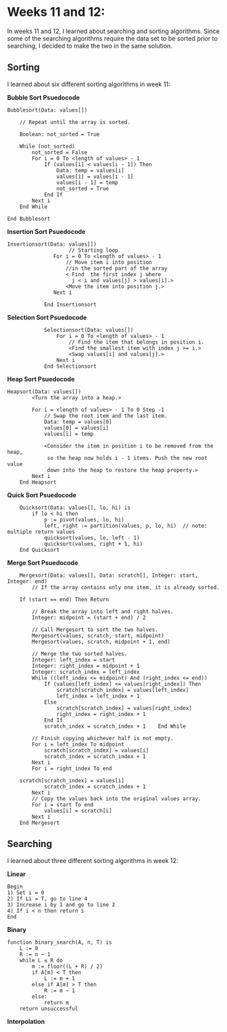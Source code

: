 # Weeks 11 and 12:
In weeks 11 and 12, I learned about searching and sorting algorithms. Since some of the searching algorithms require the data set to be sorted prior to searching, I decided to make the two in the same solution. 

## Sorting
I learned about six different sorting algorithms in week 11:

**Bubble Sort Psuedocode**

    Bubblesort(Data: values[])

        // Repeat until the array is sorted.

        Boolean: not_sorted = True

        While (not_sorted)        
            not_sorted = False
            For i = 0 To <length of values> - 1
                If (values[i] < values[i - 1]) Then
                    Data: temp = values[i]
                    values[i] = values[i - 1]
                    values[i - 1] = temp
                    not_sorted = True
                End If
            Next i
        End While

    End Bubblesort  

**Insertion Sort Psuedocode**
            
````
Insertionsort(Data: values[])
                    // Starting loop
               For i = 0 To <length of values> - 1
                   // Move item i into position
                   //in the sorted part of the array
                   < Find  the first index j where
                     j < i and values[j] > values[i].>
                   <Move the item into position j.>
               Next i
            
            End Insertionsort
````


**Selection Sort Psuedocode**
````
            Selectionsort(Data: values[])
                For i = 0 To <length of values> - 1
                    // Find the item that belongs in position i.
                    <Find the smallest item with index j >= i.>
                    <Swap values[i] and values[j].>
                Next i
            End Selectionsort  
````
**Heap Sort Psuedocode**
````
Heapsort(Data: values[])
        <Turn the array into a heap.>

        For i = <length of values> - 1 To 0 Step -1
            // Swap the root item and the last item.
            Data: temp = values[0]
            values[0] = values[i]
            values[i] = temp

            <Consider the item in position i to be removed from the heap,
             so the heap now holds i - 1 items. Push the new root value
             down into the heap to restore the heap property.>
        Next i
    End Heapsort  
````
**Quick Sort Psuedocode**
````
    Quicksort(Data: values[], lo, hi) is
        if lo < hi then
            p := pivot(values, lo, hi)
            left, right := partition(values, p, lo, hi)  // note: multiple return values
            quicksort(values, lo, left - 1)
            quicksort(values, right + 1, hi)
    End Quicksort  
````
**Merge Sort Psuedocode**
````
    Mergesort(Data: values[], Data: scratch[], Integer: start, Integer: end)
        // If the array contains only one item, it is already sorted.

    If (start == end) Then Return

        // Break the array into left and right halves.
        Integer: midpoint = (start + end) / 2

        // Call Mergesort to sort the two halves.
        Mergesort(values, scratch, start, midpoint)
        Mergesort(values, scratch, midpoint + 1, end)

        // Merge the two sorted halves.
        Integer: left_index = start
        Integer: right_index = midpoint + 1
        Integer: scratch_index = left_index
        While ((left_index <= midpoint) And (right_index <= end))
            If (values[left_index] <= values[right_index]) Then
                scratch[scratch_index] = values[left_index]
                left_index = left_index + 1
            Else
                scratch[scratch_index] = values[right_index]
                right_index = right_index + 1
            End If
            scratch_index = scratch_index + 1    End While

        // Finish copying whichever half is not empty.
        For i = left_index To midpoint
            scratch[scratch_index] = values[i]
            scratch_index = scratch_index + 1
        Next i
        For i = right_index To end

    scratch[scratch_index] = values[i]
            scratch_index = scratch_index + 1
        Next i
        // Copy the values back into the original values array.
        For i = start To end
            values[i] = scratch[i]
        Next i
    End Mergesort
````
## Searching
I learned about three different sorting algorithms in week 12:

**Linear**
````
Begin
1) Set i = 0
2) If Li = T, go to line 4
3) Increase i by 1 and go to line 2
4) If i < n then return i
End
````
**Binary**
````
function binary_search(A, n, T) is
    L := 0
    R := n − 1
    while L ≤ R do
        m := floor((L + R) / 2)
        if A[m] < T then
            L := m + 1
        else if A[m] > T then
            R := m − 1
        else:
            return m
    return unsuccessful
````
**Interpolation**
